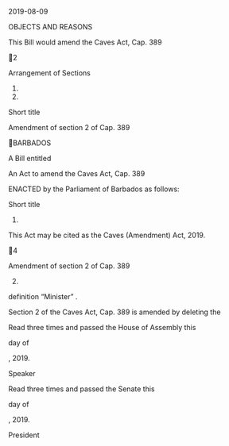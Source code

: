 2019-08-09

OBJECTS AND REASONS

This Bill would amend the Caves Act, Cap. 389

2

Arrangement of Sections

1.

2.

Short title

Amendment of section 2 of Cap. 389

BARBADOS

A Bill entitled

An Act to amend the Caves Act, Cap. 389

ENACTED by the Parliament of Barbados as follows:

Short title

1.

This Act may be cited as the Caves (Amendment) Act, 2019.

4

Amendment of section 2 of Cap. 389

2.
definition “Minister” .

Section  2  of  the  Caves  Act,  Cap.  389  is  amended  by  deleting  the

Read three times and passed the House of Assembly this

day of

, 2019.

Speaker

Read three times and passed the Senate this

day of

, 2019.

President

